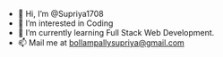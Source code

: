 - 👋 Hi, I’m @Supriya1708
- 👀 I’m interested in Coding
- 🌱 I’m currently learning Full Stack Web Development.
- 📫 Mail me at bollampallysupriya@gmail.com

<!---
Supriya1708/Supriya1708 is a ✨ special ✨ repository because its `README.md` (this file) appears on your GitHub profile.
You can click the Preview link to take a look at your changes.
--->
